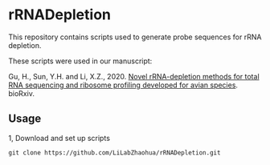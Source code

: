 # rRNADepletion

This repository contains scripts used to generate probe sequences for rRNA depletion.

These scripts were used in our manuscript:

Gu, H., Sun, Y.H. and Li, X.Z., 2020. [Novel rRNA-depletion methods for total RNA sequencing and ribosome profiling developed for avian species](https://www.biorxiv.org/content/10.1101/2020.09.19.294595v1.abstract). bioRxiv.

## Usage

1, Download and set up scripts

```
git clone https://github.com/LiLabZhaohua/rRNADepletion.git
```
